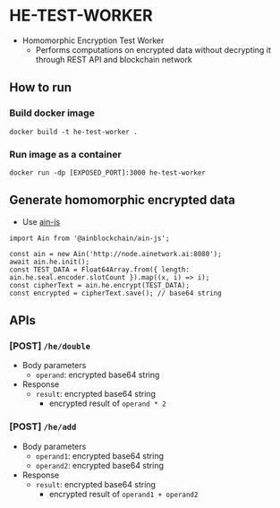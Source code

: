 # HE-TEST-WORKER
* Homomorphic Encryption Test Worker
  * Performs computations on encrypted data without decrypting it through REST API and blockchain network

## How to run
### Build docker image
```
docker build -t he-test-worker .
```

### Run image as a container
```
docker run -dp [EXPOSED_PORT]:3000 he-test-worker
```

## Generate homomorphic encrypted data
* Use [ain-js](https://github.com/ainblockchain/ain-js/tree/master/src/he)
```
import Ain from '@ainblockchain/ain-js';

const ain = new Ain('http://node.ainetwork.ai:8080');
await ain.he.init();
const TEST_DATA = Float64Array.from({ length: ain.he.seal.encoder.slotCount }).map((x, i) => i);
const cipherText = ain.he.encrypt(TEST_DATA);
const encrypted = cipherText.save(); // base64 string
```

## APIs
### [POST] `/he/double`
* Body parameters
  * `operand`: encrypted base64 string
* Response
  * `result`: encrypted base64 string
    * encrypted result of `operand * 2`
### [POST] `/he/add`
* Body parameters
  * `operand1`: encrypted base64 string
  * `operand2`: encrypted base64 string
* Response
  * `result`: encrypted base64 string
    * encrypted result of `operand1 + operand2`